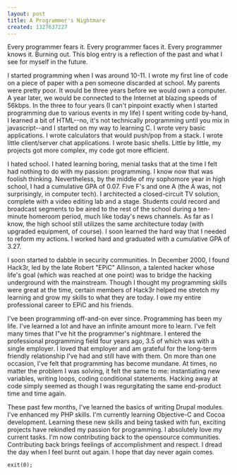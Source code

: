 ```yaml
---
layout: post
title: A Programmer's Nightmare
created: 1327637227
---
```

Every programmer fears it. Every programmer faces it. Every programmer knows it. Burning out. This blog entry is a reflection of the past and what I see for myself in the future.

I started programming when I was around 10-11. I wrote my first line of code on a piece of paper with a pen someone discarded at school. My parents were pretty poor. It would be three years before we would own a computer. A year later, we would be connected to the Internet at blazing speeds of 56kbps. In the three to four years (I can't pinpoint exactly when I started programming due to various events in my life) I spent writing code by-hand, I learned a bit of HTML--no, it's not technically programming until you mix in javascript--and I started on my way to learning C. I wrote very basic applications. I wrote calculators that would push/pop from a stack. I wrote little client/server chat applications. I wrote basic shells. Little by little, my projects got more complex, my code got more efficient.

I hated school. I hated learning boring, menial tasks that at the time I felt had nothing to do with my passion: programming. I know now that was foolish thinking. Nevertheless, by the middle of my sophomore year in high school, I had a cumulative GPA of 0.07. Five F's and one A (the A was, not surprisingly, in computer tech). I architected a closed-circuit TV solution, complete with a video editing lab and a stage. Students could record and broadcast segments to be aired to the rest of the school during a ten-minute homeroom period, much like today's news channels. As far as I know, the high school still utilizes the same architecture today (with upgraded equipment, of course). I soon learned the hard way that I needed to reform my actions. I worked hard and graduated with a cumulative GPA of 3.27.

I soon started to dabble in security communities. In December 2000, I found Hack3r, led by the late Robert "EPiC" Allinson, a talented hacker whose life's goal (which was reached at one point) was to bridge the hacking underground with the mainstream. Though I thought my programming skills were great at the time, certain members of Hack3r helped me stretch my learning and grow my skills to what they are today. I owe my entire professional career to EPiC and his friends.

I've been programming off-and-on ever since. Programming has been my life. I've learned a lot and have an infinite amount more to learn. I've felt many times that I"ve hit the programmer's nightmare. I entered the professional programming field four years ago, 3.5 of which was with a single employer. I loved that employer and am grateful for the long-term friendly relationship I've had and still have with them. On more than one occasion, I've felt that programming has become mundane. At times, no matter the problem I was solving, it felt the same to me: instantiating new variables, writing loops, coding conditional statements. Hacking away at code simply seemed as though I was regurgitating the same end-product time and time again.

These past few months, I've learned the basics of writing Drupal modules. I've enhanced my PHP skills. I'm currently learning Objective-C and Cocoa development. Learning these new skills and being tasked with fun, exciting projects have rekindled my passion for programming. I absolutely love my current tasks. I'm now contributing back to the opensource communities. Contributing back brings feelings of accomplishment and respect. I dread the day when I feel burnt out again. I hope that day never again comes.

<code>exit(0);</code>
